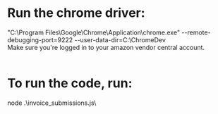 # Run the chrome driver:<br />
"C:\Program Files\Google\Chrome\Application\chrome.exe" --remote-debugging-port=9222 --user-data-dir=C:\ChromeDev<br />
Make sure you're logged in to your amazon vendor central account.<br />
<br />
# To run the code, run:<br />
node .\invoice_submissions.js\
